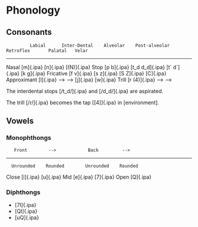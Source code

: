 # Phonology

## Consonants

             Labial      Inter-Dental    Alveolar    Post-alveolar   Retroflex       Palatal   Velar
----------- ----------- --------------- ----------- --------------- --------------- --------- -----------
Nasal       [m]{.ipa}                   [n]{.ipa}                                             [(N)]{.ipa}
Stop        [p b]{.ipa} [t_d d_d]{.ipa}                             [t\` d\`]{.ipa}           [k g]{.ipa}
Fricative   [f v]{.ipa}                 [s z]{.ipa} [S Z]{.ipa}                     [C]{.ipa}
Approximant             [l]{.ipa}       -->         -->                             [j]{.ipa} [w]{.ipa}
Trill                   [r (4)]{.ipa}   -->         -->

The interdental stops [/t_d/]{.ipa} and [/d_d/]{.ipa} are aspirated.

The trill [/r/]{.ipa} becomes the tap [[4]]{.ipa} in [environment].

## Vowels

### Monophthongs

       Front        -->            Back         -->
----- ------------ -------------- ------------ ------------
      Unrounded    Rounded        Unrounded    Rounded
Close [i]{.ipa}                                [u]{.ipa}
Mid   [e]{.ipa}                   [7]{.ipa}
Open                                           [Q]{.ipa}

### Diphthongs

* [7I]{.ipa}
* [QI]{.ipa}
* [uQ]{.ipa}
